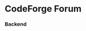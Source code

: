 <p align="center">
  <svg src="data:image/svg+xml;base64,PD94bWwgdmVyc2lvbj0iMS4wIiBlbmNvZGluZz0idXRmLTgiPz4KPCEtLSBHZW5lcmF0b3I6IEFk%0D%0Ab2JlIElsbHVzdHJhdG9yIDIyLjEuMCwgU1ZHIEV4cG9ydCBQbHVnLUluIC4gU1ZHIFZlcnNpb246%0D%0AIDYuMDAgQnVpbGQgMCkgIC0tPgo8c3ZnIHZlcnNpb249IjEuMSIgaWQ9IkxheWVyXzEiIHhtbG5z%0D%0APSJodHRwOi8vd3d3LnczLm9yZy8yMDAwL3N2ZyIgeG1sbnM6eGxpbms9Imh0dHA6Ly93d3cudzMu%0D%0Ab3JnLzE5OTkveGxpbmsiIHg9IjBweCIgeT0iMHB4IgoJIHZpZXdCb3g9IjAgMCAxMDAwIDgwMCIg%0D%0Ac3R5bGU9ImVuYWJsZS1iYWNrZ3JvdW5kOm5ldyAwIDAgMTAwMCA4MDA7IiB4bWw6c3BhY2U9InBy%0D%0AZXNlcnZlIj4KPHN0eWxlIHR5cGU9InRleHQvY3NzIj4KCS5zdDB7ZmlsbDojNkY4N0Q2O30KPC9z%0D%0AdHlsZT4KPHN5bWJvbCAgaWQ9IkNvZGVGb3JnZUxvZ28iIHZpZXdCb3g9Ii02MSAtNDcgMTIyIDk0%0D%0AIj4KCTxwYXRoIGNsYXNzPSJzdDAiIGQ9Ik0tMjYtNDd2N2MwLDAsMTQtMywxNywxMWMwLDAsMiwx%0D%0AMC03LDEwcy0yNiwwLTQ1LDE4aDQ2djZoNzZWLTZjMCwwLTQ0LDAtNDQtMjBjMCwwLDAtMTQsMTMt%0D%0AMTRoNXYtN0gtMjZ6Ii8+Cgk8cG9seWdvbiBjbGFzcz0ic3QwIiBwb2ludHM9Ii04LDQ2IC0xMiw0%0D%0AMSAtMTIsMzcgLTEsMjYgLTEsMjIgNCwyMiAxNCwxMSAxOSwxMSAyNSwxNiAyMCwxNiA4LDI4IDUs%0D%0AMjggNSwzMSAtNyw0MyAtNyw0NyAJIi8+Cgk8cGF0aCBjbGFzcz0ic3QwIiBkPSJNLTksMjJjMCww%0D%0ALTQtOS0xMi05YzAsMCwxLTIsNi0yczEyLDYsMTMsOUwtOSwyMnoiLz4KCTxlbGxpcHNlIHRyYW5z%0D%0AZm9ybT0ibWF0cml4KDAuNTczNSAtMC44MTkyIDAuODE5MiAwLjU3MzUgLTI1LjY3OTcgMjYuNDY1%0D%0AMykiIGNsYXNzPSJzdDAiIGN4PSIxMi42IiBjeT0iMzcuOSIgcng9IjUuMiIgcnk9IjQiLz4KPC9z%0D%0AeW1ib2w+Cjx1c2UgeGxpbms6aHJlZj0iI0NvZGVGb3JnZUxvZ28iICB3aWR0aD0iMTIyIiBoZWln%0D%0AaHQ9Ijk0IiB4PSItNjEiIHk9Ii00NyIgdHJhbnNmb3JtPSJtYXRyaXgoNy43MjEzIDAgMCAtNy43%0D%0AMjEzIDUwMiA0MDEuNTQxKSIgc3R5bGU9Im92ZXJmbG93OnZpc2libGU7Ii8+Cjwvc3ZnPgo=" width="320" alt="CF Logo" />
</p>

# CodeForge Forum
### Backend